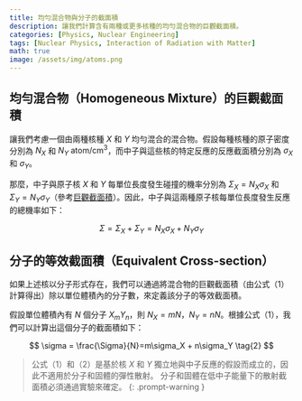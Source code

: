 ```yaml
---
title: 均勻混合物與分子的截面積
description: 讓我們計算含有兩種或更多核種的均勻混合物的巨觀截面積。
categories: [Physics, Nuclear Engineering]
tags: [Nuclear Physics, Interaction of Radiation with Matter]
math: true
image: /assets/img/atoms.png
---
```

## 均勻混合物（Homogeneous Mixture）的巨觀截面積
讓我們考慮一個由兩種核種 $X$ 和 $Y$ 均勻混合的混合物。假設每種核種的原子密度分別為 $N_X$ 和 $N_Y$ $\text{atom/cm}^3$，而中子與這些核的特定反應的反應截面積分別為 $\sigma_X$ 和 $\sigma_Y$。

那麼，中子與原子核 $X$ 和 $Y$ 每單位長度發生碰撞的機率分別為 $\Sigma_X=N_X\sigma_X$ 和 $\Sigma_Y=N_Y\sigma_Y$（參考[巨觀截面積](/posts/Neutron-Interactions-and-Cross-sections/#巨觀截面macroscopic-cross-section)）。因此，中子與這兩種原子核每單位長度發生反應的總機率如下：

$$ \Sigma = \Sigma_X + \Sigma_Y = N_X\sigma_X + N_Y\sigma_Y \tag{1}$$

## 分子的等效截面積（Equivalent Cross-section）
如果上述核以分子形式存在，我們可以通過將混合物的巨觀截面積（由公式（1）計算得出）除以單位體積內的分子數，來定義該分子的等效截面積。

假設單位體積內有 $N$ 個分子 $X_mY_n$，則 $N_X=mN$，$N_Y=nN$。根據公式（1），我們可以計算出這個分子的截面積如下：

$$ \sigma = \frac{\Sigma}{N}=m\sigma_X + n\sigma_Y \tag{2} $$

> 公式（1）和（2）是基於核 $X$ 和 $Y$ 獨立地與中子反應的假設而成立的，因此不適用於分子和固體的彈性散射。
> 分子和固體在低中子能量下的散射截面積必須通過實驗來確定。
{: .prompt-warning }
